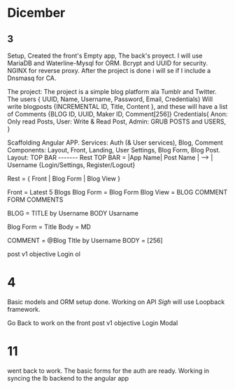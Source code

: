 # Dicember
## 3
Setup, Created the front's Empty app, The back's proyect.
I will use MariaDB and Waterline-Mysql for ORM.
Bcrypt and UUID for security.
NGINX for reverse proxy.
After the project is done i will se if I include a Dnsmasq for CA.

The project:
The project is a simple blog platform ala Tumblr and Twitter.
The users { UUID, Name, Username, Password, Email, Credentials} Will write blogposts {INCREMENTAL ID, Title, Content }, and these will have a list of Comments {BLOG ID, UUID, Maker ID, Comment[256]}
Credentials{
  Anon: Only read Posts,
  User: Write & Read Post,
  Admin: GRUB POSTS and USERS,
}

Scaffolding Angular APP.
Services: Auth (& User services), Blog, Comment
Components: Layout, Front, Landing, User Settings, Blog Form, Blog Post.
Layout: TOP BAR
        -------
        Rest
TOP BAR = |App Name| Post Name | --> | Username {Login/Settings, Register/Logout}

Rest = { Front | Blog Form | Blog View }

Front = Latest 5 Blogs
Blog Form = Blog Form
Blog View = BLOG
            COMMENT FORM
            COMMENTS

BLOG = TITLE
       by Username
       BODY
       Usarname

Blog Form = Title
            Body = MD

COMMENT = @Blog TItle
          by Username
          BODY = [256]

post v1 objective Login ol

# 4
Basic models and ORM setup done.
Working on API
*Sigh* will use Loopback framework.

Go Back to work on the front
post v1 objective Login Modal

# 11 
went back to work. The basic forms for the auth are ready.
Working in syncing the lb backend to the angular app

